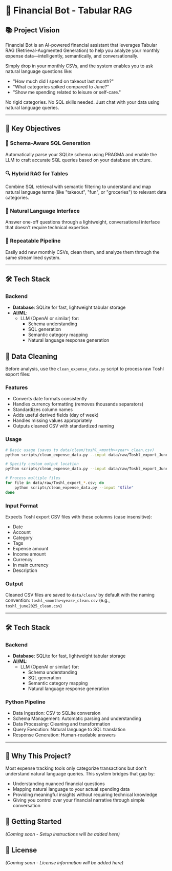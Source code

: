 # 💸 Financial Bot - Tabular RAG

## 📚 Project Vision

Financial Bot is an AI-powered financial assistant that leverages Tabular RAG (Retrieval-Augmented Generation) to help you analyze your monthly expense data—intelligently, semantically, and conversationally.

Simply drop in your monthly CSVs, and the system enables you to ask natural language questions like:

- "How much did I spend on takeout last month?"
- "What categories spiked compared to June?"
- "Show me spending related to leisure or self-care."

No rigid categories. No SQL skills needed. Just chat with your data using natural language queries.

---

## 🎯 Key Objectives

### 🧠 Schema-Aware SQL Generation
Automatically parse your SQLite schema using PRAGMA and enable the LLM to craft accurate SQL queries based on your database structure.

### 🔍 Hybrid RAG for Tables
Combine SQL retrieval with semantic filtering to understand and map natural language terms (like "takeout", "fun", or "groceries") to relevant data categories.

### 💬 Natural Language Interface
Answer one-off questions through a lightweight, conversational interface that doesn't require technical expertise.

### 🔄 Repeatable Pipeline
Easily add new monthly CSVs, clean them, and analyze them through the same streamlined system.

---

## 🛠️ Tech Stack

### Backend

- **Database**: SQLite for fast, lightweight tabular storage
- **AI/ML**: 
  - LLM (OpenAI or similar) for:
    - Schema understanding
    - SQL generation
    - Semantic category mapping
    - Natural language response generation

## 🧹 Data Cleaning

Before analysis, use the `clean_expense_data.py` script to process raw Toshl export files:

### Features

- Converts date formats consistently
- Handles currency formatting (removes thousands separators)
- Standardizes column names
- Adds useful derived fields (day of week)
- Handles missing values appropriately
- Outputs cleaned CSV with standardized naming

### Usage

```bash
# Basic usage (saves to data/clean/toshl_<month><year>_clean.csv)
python scripts/clean_expense_data.py --input data/raw/Toshl_export_June_2025.csv

# Specify custom output location
python scripts/clean_expense_data.py --input data/raw/Toshl_export_June_2025.csv --output data/processed/my_cleaned_data.csv

# Process multiple files
for file in data/raw/Toshl_export_*.csv; do
    python scripts/clean_expense_data.py --input "$file"
done
```

### Input Format

Expects Toshl export CSV files with these columns (case insensitive):

- Date
- Account
- Category
- Tags
- Expense amount
- Income amount
- Currency
- In main currency
- Description

### Output

Cleaned CSV files are saved to `data/clean/` by default with the naming convention:
`toshl_<month><year>_clean.csv` (e.g., `toshl_june2025_clean.csv`)

---

## 🛠️ Tech Stack

### Backend
- **Database**: SQLite for fast, lightweight tabular storage
- **AI/ML**: 
  - LLM (OpenAI or similar) for:
    - Schema understanding
    - SQL generation
    - Semantic category mapping
    - Natural language response generation

### Python Pipeline
- Data Ingestion: CSV to SQLite conversion
- Schema Management: Automatic parsing and understanding
- Data Processing: Cleaning and transformation
- Query Execution: Natural language to SQL translation
- Response Generation: Human-readable answers

---

## 💭 Why This Project?

Most expense tracking tools only categorize transactions but don't understand natural language queries. This system bridges that gap by:

- Understanding nuanced financial questions
- Mapping natural language to your actual spending data
- Providing meaningful insights without requiring technical knowledge
- Giving you control over your financial narrative through simple conversation

## 🚀 Getting Started
*(Coming soon - Setup instructions will be added here)*

## 📝 License
*(Coming soon - License information will be added here)*